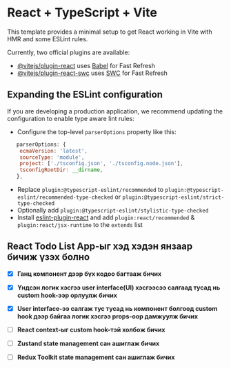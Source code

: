 # React + TypeScript + Vite

This template provides a minimal setup to get React working in Vite with HMR and some ESLint rules.

Currently, two official plugins are available:

- [@vitejs/plugin-react](https://github.com/vitejs/vite-plugin-react/blob/main/packages/plugin-react/README.md) uses [Babel](https://babeljs.io/) for Fast Refresh
- [@vitejs/plugin-react-swc](https://github.com/vitejs/vite-plugin-react-swc) uses [SWC](https://swc.rs/) for Fast Refresh

## Expanding the ESLint configuration

If you are developing a production application, we recommend updating the configuration to enable type aware lint rules:

- Configure the top-level `parserOptions` property like this:

```js
   parserOptions: {
    ecmaVersion: 'latest',
    sourceType: 'module',
    project: ['./tsconfig.json', './tsconfig.node.json'],
    tsconfigRootDir: __dirname,
   },
```

- Replace `plugin:@typescript-eslint/recommended` to `plugin:@typescript-eslint/recommended-type-checked` or `plugin:@typescript-eslint/strict-type-checked`
- Optionally add `plugin:@typescript-eslint/stylistic-type-checked`
- Install [eslint-plugin-react](https://github.com/jsx-eslint/eslint-plugin-react) and add `plugin:react/recommended` & `plugin:react/jsx-runtime` to the `extends` list

## React Todo List App-ыг хэд хэдэн янзаар бичиж үзэх болно

- [x] **Ганц компонент дээр бүх кодоо багтааж бичих**

- [x] **Үндсэн логик хэсгээ user interface(UI) хэсгээсээ салгаад тусад нь custom hook-ээр орлуулж бичих**

- [x] **User interface-ээ салгаж тус тусад нь компонент болгоод custom hook дээр байгаа логик хэсгээ props-оор дамжуулж бичих**

- [ ] **React context-ыг custom hook-тэй холбож бичих**

- [ ] **Zustand state management сан ашиглаж бичих**

- [ ] **Redux Toolkit state management сан ашиглаж бичих**
